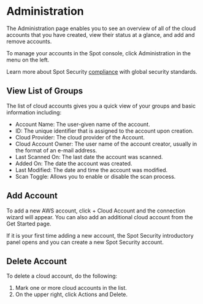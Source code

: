 # Administration

The Administration page enables you to see an overview of all of the cloud accounts that you have created, view their status at a glance, and add and remove accounts.

To manage your accounts in the Spot console, click Administration in the menu on the left.

Learn more about Spot Security [compliance](spot-security/features/compliance) with global security standards.

## View List of Groups

The list of cloud accounts gives you a quick view of your groups and basic information including:
* Account Name: The user-given name of the account.
* ID: The unique identifier that is assigned to the account upon creation.
* Cloud Provider: The cloud provider of the Account.
* Cloud Account Owner: The user name of the account creator, usually in the format of an e-mail address.
* Last Scanned On: The last date the account was scanned.
* Added On: The date the account was created.
* Last Modified: The date and time the account was modified.
* Scan Toggle: Allows you to enable or disable the scan process.

## Add Account

To add a new AWS account, click + Cloud Account and the connection wizard will appear. You can also add an additional cloud account from the Get Started page.

If it is your first time adding a new account, the Spot Security introductory panel opens and you can create a new Spot Security account.

## Delete Account
To delete a cloud account, do the following:
1. Mark one or more cloud accounts in the list.
2. On the upper right, click Actions and Delete.

